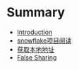 # Summary

* [Introduction](README.md)
* [snowflake项目阅读](snowflakexiang-mu-yue-du.md)
* [获取本地地址](huo-qu-ben-di-di-zhi.md)
* [False Sharing](false-sharing.md)

